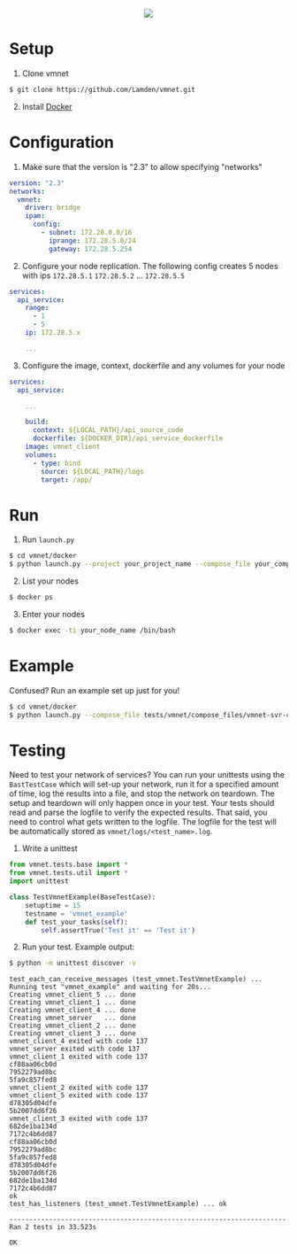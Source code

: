<p align="center">
  <img src="https://preview.ibb.co/i3Q6Ao/vmnet.png" />
</p>

# Setup

1. Clone vmnet
```bash
$ git clone https://github.com/Lamden/vmnet.git
```

2. Install [Docker](https://docs.docker.com/install/#desktop)

# Configuration

1. Make sure that the version is "2.3" to allow specifying "networks"

```yaml
version: "2.3"
networks:
  vmnet:
    driver: bridge
    ipam:
      config:
        - subnet: 172.28.0.0/16
          iprange: 172.28.5.0/24
          gateway: 172.28.5.254
```

2. Configure your node replication. The following config creates 5 nodes with ips `172.28.5.1` `172.28.5.2` ... `172.28.5.5`

```yaml
services:
  api_service:
    range:
      - 1
      - 5
    ip: 172.28.5.x

    ...

```

3. Configure the image, context, dockerfile and any volumes for your node
```yaml
services:
  api_service:

    ...

    build:
      context: ${LOCAL_PATH}/api_source_code
      dockerfile: ${DOCKER_DIR}/api_service_dockerfile
    image: vmnet_client
    volumes:
      - type: bind
        source: ${LOCAL_PATH}/logs
        target: /app/

```

# Run
1. Run `launch.py`
```bash
$ cd vmnet/docker
$ python launch.py --project your_project_name --compose_file your_compose_file.yml --docker_dir your_docker_dir
```
2. List your nodes
```bash
$ docker ps
```
3. Enter your nodes
```bash
$ docker exec -ti your_node_name /bin/bash
```

# Example
Confused? Run an example set up just for you!
```bash
$ cd vmnet/docker
$ python launch.py --compose_file tests/vmnet/compose_files/vmnet-svr-cli.yml --docker_dir tests/vmnet/docker_dir
```

# Testing
Need to test your network of services? You can run your unittests using the `BastTestCase` which will set-up your network, run it for a specified amount of time, log the results into a file, and stop the network on teardown. The setup and teardown will only happen once in your test. Your tests should read and parse the logfile to verify the expected results. That said, you need to control what gets written to the logfile. The logfile for the test will be automatically stored as `vmnet/logs/<test_name>.log`.

1. Write a unittest
```python
from vmnet.tests.base import *
from vmnet.tests.util import *
import unittest

class TestVmnetExample(BaseTestCase):
    setuptime = 15
    testname = 'vmnet_example'
    def test_your_tasks(self):
        self.assertTrue('Test it' == 'Test it')
```

2. Run your test. Example output:
```bash
$ python -m unittest discover -v
```
```console
test_each_can_receive_messages (test_vmnet.TestVmnetExample) ... Running test "vmnet_example" and waiting for 20s...
Creating vmnet_client_5 ... done
Creating vmnet_client_1 ... done
Creating vmnet_client_4 ... done
Creating vmnet_server   ... done
Creating vmnet_client_2 ... done
Creating vmnet_client_3 ... done
vmnet_client_4 exited with code 137
vmnet_server exited with code 137
vmnet_client_1 exited with code 137
cf88aa06cb0d
7952279ad8bc
5fa9c857fed8
vmnet_client_2 exited with code 137
vmnet_client_5 exited with code 137
d78305d04dfe
5b2007dd6f26
vmnet_client_3 exited with code 137
682de1ba134d
7172c4b6dd87
cf88aa06cb0d
7952279ad8bc
5fa9c857fed8
d78305d04dfe
5b2007dd6f26
682de1ba134d
7172c4b6dd87
ok
test_has_listeners (test_vmnet.TestVmnetExample) ... ok

----------------------------------------------------------------------
Ran 2 tests in 33.523s

OK

```
